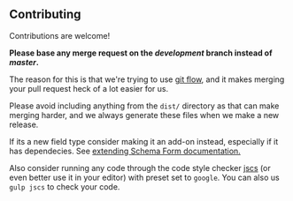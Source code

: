 Contributing
------------
Contributions are welcome!

**Please base any merge request on the *development* branch instead of *master*.**

The reason for this is that we're trying to use
[git flow](http://danielkummer.github.io/git-flow-cheatsheet/), and it makes merging your pull request heck of a lot easier for us.

Please avoid including anything from the `dist/` directory as that can make merging harder, and we always generate these files when we make a new release.

If its a new field type consider making it an add-on instead,
especially if it has dependecies. See [extending Schema Form documentation.](docs/extending.md)

Also consider running any code through the code style checker [jscs](https://github.com/mdevils/node-jscs)
(or even better use it in your editor) with preset set to `google`. You can also us `gulp jscs` to
check your code.

